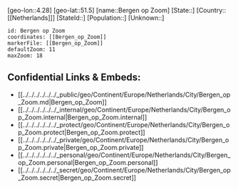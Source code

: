 ﻿---
location: [51.5,4.28]
mapzoom: [7,12] 
mapmarker: city 
type: City
tags:
- geo/City


SpocWebEntityId: 29121
isDeleted: false
confidential: public

---
[geo-lon::4.28]
[geo-lat::51.5]
[name::Bergen op Zoom]
[State::]
[Country::[[Netherlands]]]
[StateId::]
[Population::]
[Unknown::]


```leaflet
id: Bergen op Zoom
coordinates: [[Bergen_op_Zoom]]
markerFile: [[Bergen_op_Zoom]]
defaultZoom: 11 
maxZoom: 18
```


## Confidential Links & Embeds: 
- [[../../../../../../_public/geo/Continent/Europe/Netherlands/City/Bergen_op_Zoom.md|Bergen_op_Zoom]] 
- [[../../../../../../_internal/geo/Continent/Europe/Netherlands/City/Bergen_op_Zoom.internal|Bergen_op_Zoom.internal]] 
- [[../../../../../../_protect/geo/Continent/Europe/Netherlands/City/Bergen_op_Zoom.protect|Bergen_op_Zoom.protect]] 
- [[../../../../../../_private/geo/Continent/Europe/Netherlands/City/Bergen_op_Zoom.private|Bergen_op_Zoom.private]] 
- [[../../../../../../_personal/geo/Continent/Europe/Netherlands/City/Bergen_op_Zoom.personal|Bergen_op_Zoom.personal]] 
- [[../../../../../../_secret/geo/Continent/Europe/Netherlands/City/Bergen_op_Zoom.secret|Bergen_op_Zoom.secret]] 
